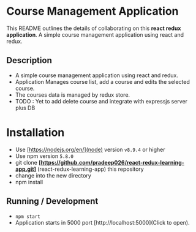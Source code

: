 # Course Management Application

This README outlines the details of collaborating on this **react redux application**.
A simple course management application using react and redux.

## Description
  * A simple course management application using react and redux.
  * Application Manages course list, add a course and edits the selected course.
  * The courses data is managed by redux store.
  * TODO : Yet to add delete course and integrate with expressjs server plus DB


# Installation

* Use [https://nodejs.org/en/](node) version `v8.9.4` or higher
* Use npm version `5.8.0`
* git clone **[https://github.com/pradeep026/react-redux-learning-app.git]** (react-redux-learning-app) this repository
* change into the new directory
* npm install

## Running / Development

* `npm start`
* Application starts in 5000 port [http://localhost:5000](Click to open).
